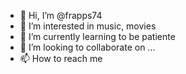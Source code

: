 - 👋 Hi, I’m @frapps74
- 👀 I’m interested in music, movies
- 🌱 I’m currently learning to be patiente
- 💞️ I’m looking to collaborate on ...
- 📫 How to reach me 

<!---
frapps74/frapps74 is a ✨ chef✨ repository because its `README.md` (this file) appears on your GitHub profile.
You can click the Preview link to take a look at your changes.
--->
